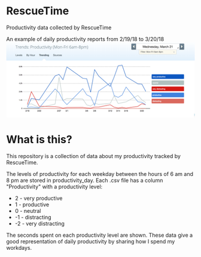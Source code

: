 # RescueTime
Productivity data collected by RescueTime

An example of daily productivity reports from 2/19/18 to 3/20/18
![Daily productivity example](/images/MFproductivity_2_19_18to_3_20_18.png)

# What is this?
This repository is a collection of data about my productivity tracked by RescueTime. 

The levels of productivity for each weekday between the hours of 6 am and 8 pm are stored in productivity_day. Each .csv file has a column "Productivity" with a productivity level:

+ 2 - very productive
+ 1 - productive
+ 0 - neutral
+ -1 - distracting
+ -2 - very distracting 

The seconds spent on each productivity level are shown. These data give a good representation of daily productivity by sharing how I spend my workdays. 
